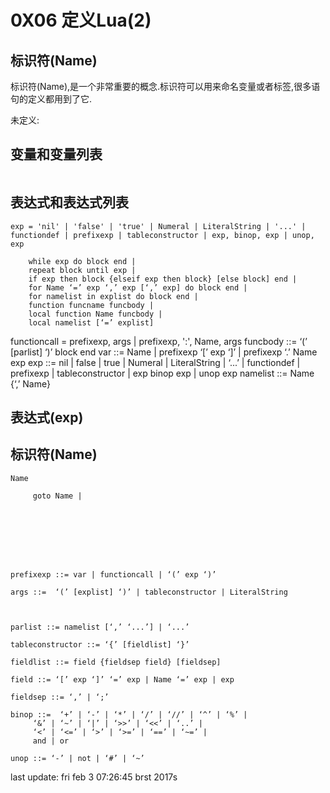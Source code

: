 # 0X06 定义Lua(2)


## 标识符(Name)

标识符(Name),是一个非常重要的概念.标识符可以用来命名变量或者标签,很多语句的定义都用到了它.



未定义:


## 变量和变量列表

```EBNF

```

## 表达式和表达式列表

```EBNF
exp = 'nil' | 'false' | 'true' | Numeral | LiteralString | '...' | functiondef | prefixexp | tableconstructor | exp, binop, exp | unop, exp
```
 
    
        while exp do block end | 
        repeat block until exp | 
        if exp then block {elseif exp then block} [else block] end | 
        for Name ‘=’ exp ‘,’ exp [‘,’ exp] do block end | 
        for namelist in explist do block end | 
        function funcname funcbody | 
        local function Name funcbody | 
        local namelist [‘=’ explist] 

functioncall = prefixexp, args | prefixexp, ':', Name, args
funcbody ::= ‘(’ [parlist] ‘)’ block end
var ::=  Name | prefixexp ‘[’ exp ‘]’ | prefixexp ‘.’ Name 
exp
	exp ::=  nil | false | true | Numeral | LiteralString | ‘...’ | functiondef | 
		 prefixexp | tableconstructor | exp binop exp | unop exp 
         	namelist ::= Name {‘,’ Name}

## 表达式(exp)

## 标识符(Name)



```EBNF
Name
```


		 goto Name | 








	prefixexp ::= var | functioncall | ‘(’ exp ‘)’

	args ::=  ‘(’ [explist] ‘)’ | tableconstructor | LiteralString 



	parlist ::= namelist [‘,’ ‘...’] | ‘...’

	tableconstructor ::= ‘{’ [fieldlist] ‘}’

	fieldlist ::= field {fieldsep field} [fieldsep]

	field ::= ‘[’ exp ‘]’ ‘=’ exp | Name ‘=’ exp | exp

	fieldsep ::= ‘,’ | ‘;’

	binop ::=  ‘+’ | ‘-’ | ‘*’ | ‘/’ | ‘//’ | ‘^’ | ‘%’ | 
		 ‘&’ | ‘~’ | ‘|’ | ‘>>’ | ‘<<’ | ‘..’ | 
		 ‘<’ | ‘<=’ | ‘>’ | ‘>=’ | ‘==’ | ‘~=’ | 
		 and | or

	unop ::= ‘-’ | not | ‘#’ | ‘~’

last update: fri feb 3 07:26:45 brst 2017s